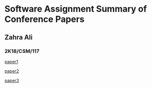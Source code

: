 # Software Assignment Summary of Conference Papers

## Zahra Ali

### 2K18/CSM/117

[paper1](./paper1/readme.md)

[paper2](./paper2/readme.md)

[paper3](./paper3/readme.md)
